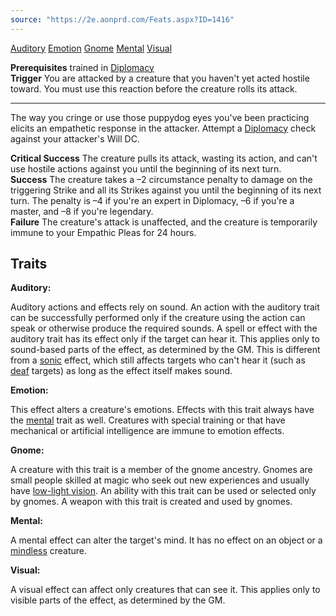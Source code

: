 ```yaml
---
source: "https://2e.aonprd.com/Feats.aspx?ID=1416"
---
```

[Auditory](https://2e.aonprd.com/Traits.aspx?ID=16) [Emotion](https://2e.aonprd.com/Traits.aspx?ID=60) [Gnome](https://2e.aonprd.com/Traits.aspx?ID=80) [Mental](https://2e.aonprd.com/Traits.aspx?ID=106) [Visual](https://2e.aonprd.com/Traits.aspx?ID=163)   

**Prerequisites** trained in [Diplomacy](https://2e.aonprd.com/Skills.aspx?ID=6)  
**Trigger** You are attacked by a creature that you haven't yet acted hostile toward. You must use this reaction before the creature rolls its attack.  

---

The way you cringe or use those puppydog eyes you've been practicing elicits an empathetic response in the attacker. Attempt a [Diplomacy](https://2e.aonprd.com/Skills.aspx?ID=6) check against your attacker's Will DC.  
  
**Critical Success** The creature pulls its attack, wasting its action, and can't use hostile actions against you until the beginning of its next turn.  
**Success** The creature takes a –2 circumstance penalty to damage on the triggering Strike and all its Strikes against you until the beginning of its next turn. The penalty is –4 if you're an expert in Diplomacy, –6 if you're a master, and –8 if you're legendary.  
**Failure** The creature's attack is unaffected, and the creature is temporarily immune to your Empathic Pleas for 24 hours.

## Traits

**Auditory:**

Auditory actions and effects rely on sound. An action with the auditory trait can be successfully performed only if the creature using the action can speak or otherwise produce the required sounds. A spell or effect with the auditory trait has its effect only if the target can hear it. This applies only to sound-based parts of the effect, as determined by the GM. This is different from a [sonic](https://2e.aonprd.com/Traits.aspx?ID=147) effect, which still affects targets who can't hear it (such as [deaf](https://2e.aonprd.com/Conditions.aspx?ID=8) targets) as long as the effect itself makes sound.

**Emotion:**

This effect alters a creature's emotions. Effects with this trait always have the [mental](https://2e.aonprd.com/Traits.aspx?ID=106) trait as well. Creatures with special training or that have mechanical or artificial intelligence are immune to emotion effects.

**Gnome:**

A creature with this trait is a member of the gnome ancestry. Gnomes are small people skilled at magic who seek out new experiences and usually have [low-light vision](https://2e.aonprd.com/MonsterAbilities.aspx?ID=23). An ability with this trait can be used or selected only by gnomes. A weapon with this trait is created and used by gnomes.

**Mental:**

A mental effect can alter the target's mind. It has no effect on an object or a [mindless](https://2e.aonprd.com/Traits.aspx?ID=108) creature.

**Visual:**

A visual effect can affect only creatures that can see it. This applies only to visible parts of the effect, as determined by the GM.